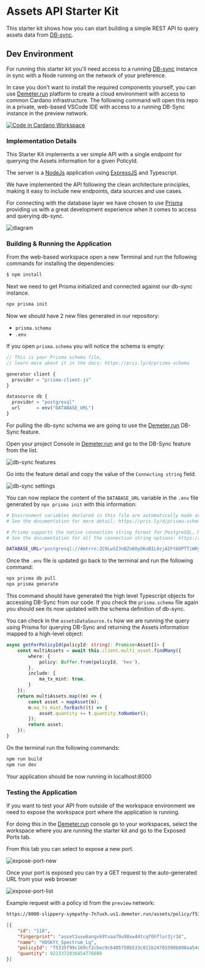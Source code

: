 # Assets API Starter Kit

This starter kit shows how you can start building a simple REST API to query assets data from [DB-sync](https://docs.cardano.org/cardano-components/cardano-db-sync/about-db-sync).

## Dev Environment

For running this starter kit you'll need access to a running [DB-sync](https://docs.cardano.org/cardano-components/cardano-db-sync/about-db-sync) instance in sync with a Node running on the network of your preference.

In case you don't want to install the required components yourself, you can use [Demeter.run](https://demeter.run) platform to create a cloud environment with access to common Cardano infrastructure. The following command will open this repo in a private, web-based VSCode IDE with access to a running DB-Sync instance in the preview network.

[![Code in Cardano Workspace](https://demeter.run/code/badge.svg)](https://demeter.run/code?repository=https://github.com/txpipe/ada-handle-scrolls-starter-kit&template=typescript)

### Implementation Details

This Starter Kit implements a ver simple API with a single endpoint for querying the Assets information for a given PolicyId. 

The server is a [NodeJs](https://nodejs.org/en/) application using [ExpressJS](https://expressjs.com/) and Typescript. 

We have implemented the API following the clean architecture principles, making it easy to include new endpoints, data sources and use cases. 

For connecting with the database layer we have chosen to use [Prisma](https://www.prisma.io/) providing us with a great development experience when it comes to access and querying db-sync. 

<img src="/assets/diagram.png" alt="diagram">

### Building & Running the Application

From the web-based workspace open a new Terminal and run the following commands for installing the dependencies:

```bash
$ npm install
```

Next we need to get Prisma initialized and connected against our db-sync instance. 
```bash
npx prisma init
```

Now we should have 2 new files generated in our repository:

* `prisma.schema`
* `.env`

If you open `prisma.schema` you will notice the schema is empty:
```typescript
// This is your Prisma schema file,
// learn more about it in the docs: https://pris.ly/d/prisma-schema

generator client {
  provider = "prisma-client-js"
}

datasource db {
  provider = "postgresql"
  url      = env("DATABASE_URL")
}
```

For pulling the db-sync schema we are going to use the [Demeter.run](https://demeter.run) DB-Sync feature. 

Open your project Console in [Demeter.run](https://demeter.run) and go to the DB-Sync feature from the list.

<img src="assets/console-features.png" alt="db-sync features">

Go into the feature detail and copy the value of the `Connecting string` field. 

<img src="assets/db-sync-settings.png" alt="db-sync settings">


You can now replace the content of the `DATABASE_URL` variable in the `.env` file generated by `npx prisma init` with this information:

```bash
# Environment variables declared in this file are automatically made available to Prisma.
# See the documentation for more detail: https://pris.ly/d/prisma-schema#accessing-environment-variables-from-the-schema

# Prisma supports the native connection string format for PostgreSQL, MySQL, SQLite, SQL Server, MongoDB and CockroachDB.
# See the documentation for all the connection string options: https://pris.ly/d/connection-strings

DATABASE_URL="postgresql://dmtrro:ZC0LwSZJnBZo60yOKoBIL0zjAIFt6OPTTiWRyZ6LZsWfZGn4Z2OGH6WW844GMVr8@dmtr-preview-postgres-repl.ftr-dbsync-v1.svc.cluster.local:5432/cardanodbsync?schema=public"
```

Once the `.env` file is updated go back to the terminal and run the following command:

```bash
npx prisma db pull
npx prisma generate
```

This command should have generated the high level Typescript objects for accessing DB-Sync from our code. 
If you check the `prisma.schema` file again you should see its now updated with the schema definition of db-sync. 

You can check in the `assetsDataSource.ts` how we are running the query using Prisma for querying DB-Sync and returning the Assets information mapped to a high-level object:

```typescript
async getForPolicyId(policyId: string): Promise<Asset[]> {
    const multiAssets = await this.client.multi_asset.findMany({
        where: {
            policy: Buffer.from(policyId, 'hex'),
        },
        include: {
            ma_tx_mint: true,
        }
    });
    return multiAssets.map((m) => {
        const asset = mapAsset(m);
        m.ma_tx_mint.forEach((t) => {
            asset.quantity += t.quantity.toNumber();
        });
        return asset;
    });
}
```

On the terminal run the following commands:

```bash
npm run build
npm run dev
```

Your application should be now running in localhost:8000

### Testing the Application

If you want to test your API from outside of the workspace environment we need to expose the workspace port where the application is running.

For doing this in the [Demeter.run](https://demeter.run) console go to your workspaces, select the workspace where you are running the starter kit and go to the Exposed Ports tab. 

From this tab you can select to expose a new port. 

<img src="/assets/expose-port-new.png" alt="expose-port-new">

Once your port is exposed you can try a GET request to the auto-generated URL from your web browser

<img src="/assets/expose-port-list.png" alt="expose-port-list">

Example request with a policy id from the `preview` network:

```bash 
https://8000-slippery-sympathy-7n7uxh.us1.demeter.run/assets/policy/f5335f99c169cf2cbec9c6405750b533c011b24705590b800aa54cd6
```

```json
[{
	"id": "118",
	"fingerprint": "asset1uxw6angvk9tvaa79u98xw44tcqf6hflur3jr34",
	"name": "HOSKYt_Spectrum_Lq",
	"policyId": "f5335f99c169cf2cbec9c6405750b533c011b24705590b800aa54cd6",
	"quantity": 9223372036854776000
}]
```




